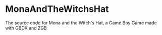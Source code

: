 # MonaAndTheWitchsHat
The source code for Mona and the Witch's Hat, a Game Boy Game made with GBDK and ZGB
